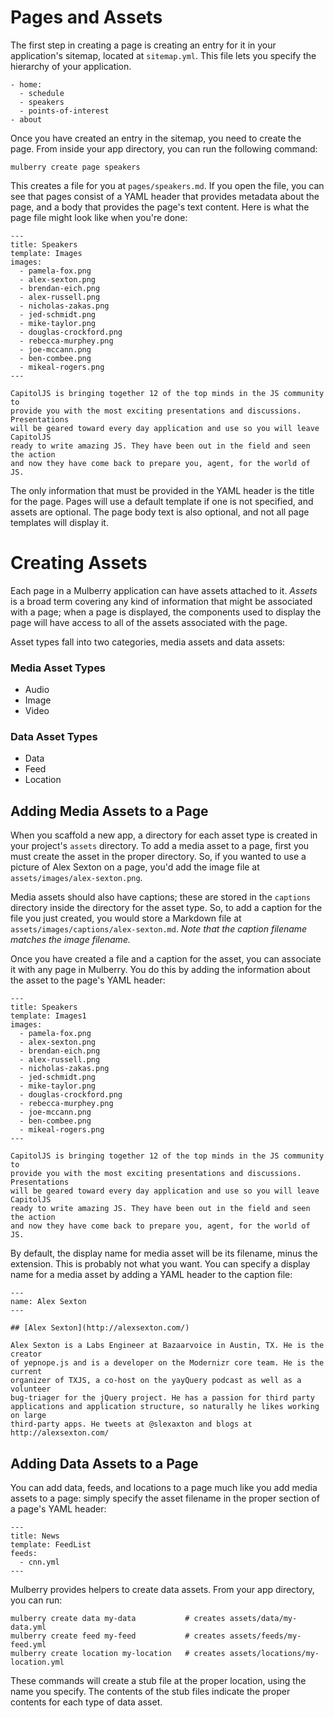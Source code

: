 # Pages and Assets

The first step in creating a page is creating an entry for it in your
application's sitemap, located at `sitemap.yml`. This file lets you specify
the hierarchy of your application.

    - home:
      - schedule
      - speakers
      - points-of-interest
    - about

Once you have created an entry in the sitemap, you need to create the page.
From inside your app directory, you can run the following command:

    mulberry create page speakers

This creates a file for you at `pages/speakers.md`. If you open the file, you
can see that pages consist of a YAML header that provides metadata about the page, and
a body that provides the page's text content. Here is what the page file might
look like when you're done:

    ---
    title: Speakers
    template: Images
    images:
      - pamela-fox.png
      - alex-sexton.png
      - brendan-eich.png
      - alex-russell.png
      - nicholas-zakas.png
      - jed-schmidt.png
      - mike-taylor.png
      - douglas-crockford.png
      - rebecca-murphey.png
      - joe-mccann.png
      - ben-combee.png
      - mikeal-rogers.png
    ---

    CapitolJS is bringing together 12 of the top minds in the JS community to
    provide you with the most exciting presentations and discussions. Presentations
    will be geared toward every day application and use so you will leave CapitolJS
    ready to write amazing JS. They have been out in the field and seen the action
    and now they have come back to prepare you, agent, for the world of JS.

The only information that must be provided in the YAML header is the title for
the page. Pages will use a default template if one is not specified, and assets
are optional. The page body text is also optional, and not all page templates
will display it.

# Creating Assets

Each page in a Mulberry application can have assets attached to it. _Assets_ is a
broad term covering any kind of information that might be associated with a
page; when a page is displayed, the components used to display the page will
have access to all of the assets associated with the page.

Asset types fall into two categories, media assets and data assets:

### Media Asset Types
- Audio
- Image
- Video

### Data Asset Types
- Data
- Feed
- Location

## Adding Media Assets to a Page

When you scaffold a new app, a directory for each asset type is created in your
project's `assets` directory. To add a media asset to a page, first you must
create the asset in the proper directory. So, if you wanted to use a picture of
Alex Sexton on a page, you'd add the image file at
`assets/images/alex-sexton.png`.

Media assets should also have captions; these are stored in the `captions`
directory inside the directory for the asset type. So, to add a caption for the
file you just created, you would store a Markdown file at
`assets/images/captions/alex-sexton.md`. _Note that the caption filename
matches the image filename._

Once you have created a file and a caption for the asset, you can associate it
with any page in Mulberry. You do this by adding the information about the asset to
the page's YAML header:

    ---
    title: Speakers
    template: Images1
    images:
      - pamela-fox.png
      - alex-sexton.png
      - brendan-eich.png
      - alex-russell.png
      - nicholas-zakas.png
      - jed-schmidt.png
      - mike-taylor.png
      - douglas-crockford.png
      - rebecca-murphey.png
      - joe-mccann.png
      - ben-combee.png
      - mikeal-rogers.png
    ---

    CapitolJS is bringing together 12 of the top minds in the JS community to
    provide you with the most exciting presentations and discussions. Presentations
    will be geared toward every day application and use so you will leave CapitolJS
    ready to write amazing JS. They have been out in the field and seen the action
    and now they have come back to prepare you, agent, for the world of JS.

By default, the display name for media asset will be its filename, minus the
extension. This is probably not what you want. You can specify a display name
for a media asset by adding a YAML header to the caption file:

    ---
    name: Alex Sexton
    ---

    ## [Alex Sexton](http://alexsexton.com/)

    Alex Sexton is a Labs Engineer at Bazaarvoice in Austin, TX. He is the creator
    of yepnope.js and is a developer on the Modernizr core team. He is the current
    organizer of TXJS, a co-host on the yayQuery podcast as well as a volunteer
    bug-triager for the jQuery project. He has a passion for third party
    applications and application structure, so naturally he likes working on large
    third-party apps. He tweets at @slexaxton and blogs at http://alexsexton.com/

## Adding Data Assets to a Page

You can add data, feeds, and locations to a page much like you add media assets
to a page: simply specify the asset filename in the proper section of a page's
YAML header:

    ---
    title: News
    template: FeedList
    feeds:
      - cnn.yml
    ---

Mulberry provides helpers to create data assets. From your app directory, you can
run:

    mulberry create data my-data           # creates assets/data/my-data.yml
    mulberry create feed my-feed           # creates assets/feeds/my-feed.yml
    mulberry create location my-location   # creates assets/locations/my-location.yml

These commands will create a stub file at the proper location, using the name
you specify. The contents of the stub files indicate the proper contents for
each type of data asset.